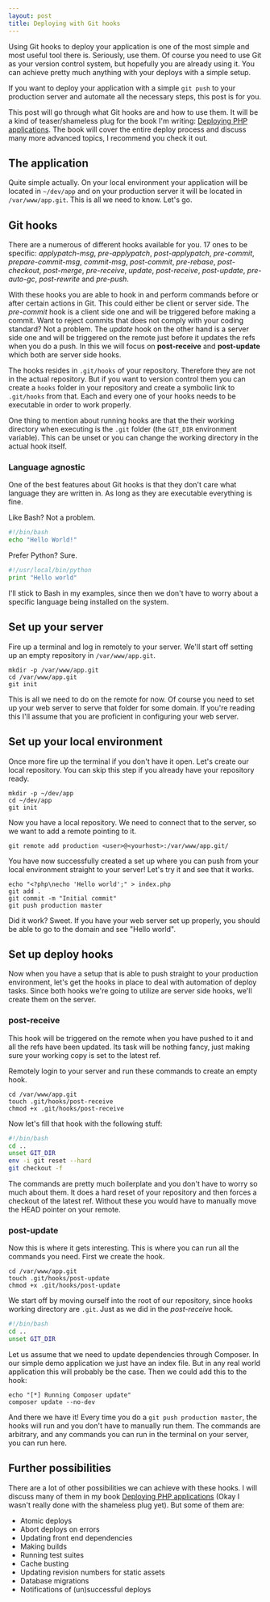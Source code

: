 ```yaml
---
layout: post
title: Deploying with Git hooks
---
```


Using Git hooks to deploy your application is one of the most simple and most useful tool there is. Seriously, use them. Of course you need to use Git as your version control system, but hopefully you are already using it. You can achieve pretty much anything with your deploys with a simple setup. 

If you want to deploy your application with a simple `git push` to your production server and automate all the necessary steps, this post is for you.

<!-- more -->

This post will go through what Git hooks are and how to use them. It will be a kind of teaser/shameless plug for the book I'm writing: [Deploying PHP applications](https://leanpub.com/deploying-php-applications). The book will cover the entire deploy process and discuss many more advanced topics, I recommend you check it out.

## The application

Quite simple actually. On your local environment your application will be located in `~/dev/app` and on your production server it will be located in `/var/www/app.git`. This is all we need to know. Let's go.

## Git hooks

There are a numerous of different hooks available for you. 17 ones to be specific: *applypatch-msg*, *pre-applypatch*, *post-applypatch*, *pre-commit*, *prepare-commit-msg*, *commit-msg*, *post-commit*, *pre-rebase*, *post-checkout*, *post-merge*, *pre-receive*, *update*, *post-receive*, *post-update*, *pre-auto-gc*, *post-rewrite* and *pre-push*.

With these hooks you are able to hook in and perform commands before or after certain actions in Git. This could either be client or server side. The *pre-commit* hook is a client side one and will be triggered before making a commit. Want to reject commits that does not comply with your coding standard? Not a problem. The *update* hook on the other hand is a server side one and will be triggered on the remote just before it updates the refs when you do a push. In this we will focus on **post-receive** and **post-update** which both are server side hooks.

The hooks resides in `.git/hooks` of your repository. Therefore they are not in the actual repository. But if you want to version control them you can create a `hooks` folder in your repository and create a symbolic link to `.git/hooks` from that. Each and every one of your hooks needs to be executable in order to work properly.

One thing to mention about running hooks are that the their working directory when executing is the `.git` folder (the `GIT_DIR` environment variable). This can be unset or you can change the working directory in the actual hook itself.

### Language agnostic

One of the best features about Git hooks is that they don't care what language they are written in. As long as they are executable everything is fine.

Like Bash? Not a problem.

```bash
#!/bin/bash 
echo "Hello World!"
```

Prefer Python? Sure.

```python
#!/usr/local/bin/python
print "Hello world"
```

I'll stick to Bash in my examples, since then we don't have to worry about a specific language being installed on the system.

## Set up your server

Fire up a terminal and log in remotely to your server. We'll start off setting up an empty repository in `/var/www/app.git`.

```
mkdir -p /var/www/app.git
cd /var/www/app.git
git init
```

This is all we need to do on the remote for now. Of course you need to set up your web server to serve that folder for some domain. If you're reading this I'll assume that you are proficient in configuring your web server.

## Set up your local environment

Once more fire up the terminal if you don't have it open. Let's create our local repository. You can skip this step if you already have your repository ready.

```
mkdir -p ~/dev/app
cd ~/dev/app
git init
```

Now you have a local repository. We need to connect that to the server, so we want to add a remote pointing to it.

```
git remote add production <user>@<yourhost>:/var/www/app.git/
```

You have now successfully created a set up where you can push from your local environment straight to your server! Let's try it and see that it works.

```
echo "<?php\necho 'Hello world';" > index.php
git add .
git commit -m "Initial commit"
git push production master
```

Did it work? Sweet. If you have your web server set up properly, you should be able to go to the domain and see "Hello world".

## Set up deploy hooks

Now when you have a setup that is able to push straight to your production environment, let's get the hooks in place to deal with automation of deploy tasks. Since both hooks we're going to utilize are server side hooks, we'll create them on the server.

### post-receive

This hook will be triggered on the remote when you have pushed to it and all the refs have been updated. Its task will be nothing fancy, just making sure your working copy is set to the latest ref.

Remotely login to your server and run these commands to create an empty hook.

```
cd /var/www/app.git
touch .git/hooks/post-receive
chmod +x .git/hooks/post-receive
```

Now let's fill that hook with the following stuff:

```bash
#!/bin/bash
cd ..
unset GIT_DIR
env -i git reset --hard
git checkout -f
```

The commands are pretty much boilerplate and you don't have to worry so much about them. It does a hard reset of your repository and then forces a checkout of the latest ref. Without these you would have to manually move the HEAD pointer on your remote.

### post-update

Now this is where it gets interesting. This is where you can run all the commands you need. First we create the hook.

```
cd /var/www/app.git
touch .git/hooks/post-update
chmod +x .git/hooks/post-update
```

We start off by moving ourself into the root of our repository, since hooks working directory are `.git`. Just as we did in the *post-receive* hook.

```bash
#!/bin/bash
cd ..
unset GIT_DIR
```

Let us assume that we need to update dependencies through Composer. In our simple demo application we just have an index file. But in any real world application this will probably be the case. Then we could add this to the hook:

```
echo "[*] Running Composer update"
composer update --no-dev
```

And there we have it! Every time you do a `git push production master`, the hooks will run and you don't have to manually run them. The commands are arbitrary, and any commands you can run in the terminal on your server, you can run here.

## Further possibilities

There are a lot of other possibilities we can achieve with these hooks. I will discuss many of them in my book [Deploying PHP applications](https://leanpub.com/deploying-php-applications) (Okay I wasn't really done with the shameless plug yet). But some of them are:

* Atomic deploys
* Abort deploys on errors
* Updating front end dependencies
* Making builds
* Running test suites
* Cache busting
* Updating revision numbers for static assets
* Database migrations
* Notifications of (un)successful deploys

